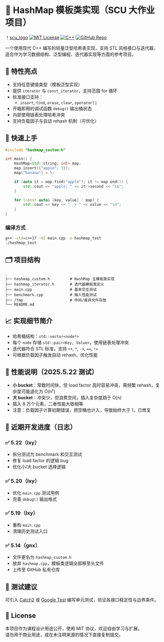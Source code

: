 # 🧠 HashMap 模板类实现（SCU 大作业项目）
！[scu_logo](./asset/logo.png)
[![MIT License](https://img.shields.io/badge/license-MIT-blue.svg)](LICENSE)
[![C++](https://img.shields.io/badge/language-C%2B%2B17-blue.svg)](https://en.cppreference.com/)
[![GitHub Repo](https://img.shields.io/badge/repo-private-lightgrey)](https://github.com/LeSiIence/scu_hash_map)

一个使用现代 C++ 编写的轻量泛型哈希表实现，支持 STL 风格接口与迭代器，适合作为学习数据结构、泛型编程、迭代器实现等方面的参考项目。

## 📌 特性亮点

- 支持任意键值类型（模板泛型实现）
- 提供 `iterator` 与 `const_iterator`，支持范围 for 循环
- 标准接口支持：
  - `insert`, `find`, `erase`, `clear`, `operator[]`
- 开箱即用的调试函数 `debug()` 输出桶状态
- 内部使用链表处理哈希冲突
- 支持负载因子与自动 rehash 机制（可优化）

## 🧪 快速上手

```cpp
#include "hashmap_custom.h"

int main() {
    HashMap<std::string, int> map;
    map.insert({"apple", 3});
    map["banana"] = 5;

    if (auto it = map.find("apple"); it != map.end()) {
        std::cout << "apple: " << it->second << "\n";
    }

    for (const auto& [key, value] : map) {
        std::cout << key << " -> " << value << "\n";
    }
}
```

### 编译方式

```sh
g++ -std=c++17 -O2 main.cpp -o hashmap_test
./hashmap_test
```

## 🗂️ 项目结构

```
.
├── hashmap_custom.h         # HashMap 主模板类实现
├── hashmap_iterator.h       # 迭代器模板类定义
├── main.cpp                 # 基本交互测试
├── benchmark.cpp            # 插入性能测试
├── /tmp                     # 中间/废弃文件存放
└── README.md
```

## 📈 实现细节简介

- 哈希桶结构：`std::vector<node*>`
- 每个 `node` 存储 `std::pair<Key, Value>`，使用链表处理冲突
- 迭代器符合 STL 标准，支持 `++`, `*`, `->`, `==`, `!=`
- 可根据负载因子触发自动 rehash，优化性能

## 🧪 性能说明（2025.5.22 测试）

- **小 bucket**：常数时间快，但 load factor 高时容易冲突，需频繁 rehash，复杂度可能退化为 O(n²)
- **大 bucket**：冲突少，但浪费空间，插入复杂度趋于 O(n)
- 插入 8 万个元素，二者性能大致相等
- 注意：负载因子计算初期错误，把空桶也计入，导致始终大于 1，已修复

## 🧱 近期开发进度（日志）

### ✅ 5.22（lxy）
- 拆分测试为 benchmark 和交互测试
- 修复 load factor 的逻辑 bug
- 优化小/大 bucket 选择逻辑

### ✅ 5.20（lxy）
- 优化 `main.cpp` 测试用例
- 完善 `debug()` 输出格式

### ✅ 5.19（lxy）
- 重构 `main.cpp`
- 清理历史测试入口

### ✅ 5.14（gnx）
- 文件更名为 `hashmap_custom.h`
- 放弃 `hashmap.cpp`，模板类逻辑全部移至头文件
- 上传至 GitHub 私有仓库

## 🧪 测试建议

可引入 [Catch2](https://github.com/catchorg/Catch2) 或 [Google Test](https://github.com/google/googletest) 编写单元测试，验证各接口稳定性与边界条件。

## 📄 License

本项目作为课程设计用途公开，使用 MIT 协议，欢迎自由学习与扩展。  
请勿用于商业用途，或在未注明来源的情况下直接复制提交。